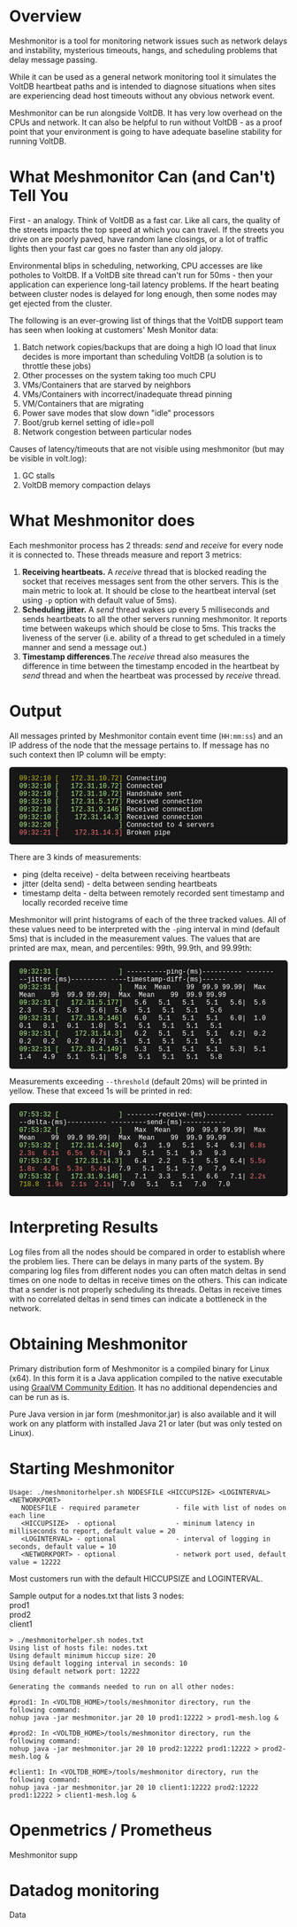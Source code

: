 # Overview

Meshmonitor is a tool for monitoring network issues such as network delays and instability, mysterious timeouts, hangs,
and scheduling problems that delay message passing.

While it can be used as a general network monitoring tool it simulates the VoltDB heartbeat paths and is intended to
diagnose situations when sites are experiencing dead host timeouts without any obvious network event.

Meshmonitor can be run alongside VoltDB. It has very low overhead on the CPUs and network. It can also be helpful to run
without VoltDB - as a proof point that your environment is going to have adequate baseline stability for running VoltDB.

# What Meshmonitor Can (and Can't) Tell You

First - an analogy. Think of VoltDB as a fast car. Like all cars, the quality of the streets impacts the top speed at
which you can travel. If the streets you drive on are poorly paved, have random lane closings, or a lot of traffic
lights then your fast car goes no faster than any old jalopy.

Environmental blips in scheduling, networking, CPU accesses are like potholes to VoltDB. If a VoltDB site thread can't
run for 50ms - then your application can experience long-tail latency problems. If the heart beating between cluster
nodes is delayed for long enough, then some nodes may get ejected from the cluster.

The following is an ever-growing list of things that the VoltDB support team has seen when looking at customers' Mesh
Monitor data:

1. Batch network copies/backups that are doing a high IO load that linux decides is more important than scheduling
   VoltDB (a solution is to throttle these jobs)
2. Other processes on the system taking too much CPU
3. VMs/Containers that are starved by neighbors
4. VMs/Containers with incorrect/inadequate thread pinning
5. VM/Containers that are migrating
6. Power save modes that slow down "idle" processors
7. Boot/grub kernel setting of idle=poll
8. Network congestion between particular nodes

Causes of latency/timeouts that are not visible using meshmonitor (but may be visible in volt.log):

1. GC stalls
2. VoltDB memory compaction delays

# What Meshmonitor does

Each meshmonitor process has 2 threads: *send* and *receive* for every node it is connected to. These threads measure
and report 3 metrics:

1. **Receiving heartbeats.** A *receive* thread that is blocked reading the socket that receives messages sent from the
   other servers. This is the main metric to look at. It should be close to the heartbeat interval (set using `-p`
   option with default value of 5ms).
2. **Scheduling jitter.** A *send* thread wakes up every 5 milliseconds and sends heartbeats to all the other servers
   running meshmonitor. It reports time between wakeups which should be close to 5ms. This tracks the liveness of the
   server (i.e. ability of a thread to get scheduled in a timely manner and send a message out.)
3. **Timestamp differences**.The *receive* thread also measures the difference in time between the timestamp encoded in
   the heartbeat by *send* thread and when the heartbeat was processed by *receive* thread.

# Output

All messages printed by Meshmonitor contain event time (`HH:mm:ss`) and an IP address of the node that the message
pertains to. If message has no such context then IP column will be empty:

<div class="term-container"><span class="yellow">09:32:10 [   172.31.10.72]</span> Connecting
<span class="green">09:32:10 [   172.31.10.72]</span> Connected
<span class="green">09:32:10 [   172.31.10.72]</span> Handshake sent
<span class="green">09:32:10 [   172.31.5.177]</span> Received connection
<span class="green">09:32:10 [   172.31.9.146]</span> Received connection
<span class="green">09:32:10 [    172.31.14.3]</span> Received connection
<span class="green">09:32:20 [               ]</span> Connected to 4 servers
<span class="red">09:32:21 [    172.31.14.3]</span> Broken pipe
</div>

There are 3 kinds of measurements:

* ping (delta receive) - delta between receiving heartbeats
* jitter (delta send) - delta between sending heartbeats
* timestamp delta - delta between remotely recorded sent timestamp and locally recorded receive time

Meshmonitor will print histograms of each of the three tracked values. All of these values need to be interpreted with
the `-p`ing interval in mind (default 5ms) that is included in the measurement values. The values that are printed are
max, mean, and percentiles: 99th, 99.9th, and 99.99th:

<div class="term-container"><span class="green">09:32:31 [               ]</span> ----------ping-(ms)---------- ---------jitter-(ms)--------- ----timestamp-diff-(ms)------
<span class="green">09:32:31 [               ]</span>   Max  Mean    99  99.9 99.99|  Max  Mean    99  99.9 99.99|  Max  Mean    99  99.9 99.99
<span class="green">09:32:31 [   172.31.5.177]</span>   5.6   5.1   5.1   5.1   5.6|  5.6   2.3   5.3   5.3   5.6|  5.6   5.1   5.1   5.1   5.6
<span class="green">09:32:31 [   172.31.9.146]</span>   6.0   5.1   5.1   5.1   6.0|  1.0   0.1   0.1   0.1   1.0|  5.1   5.1   5.1   5.1   5.1
<span class="green">09:32:31 [    172.31.14.3]</span>   6.2   5.1   5.1   5.1   6.2|  0.2   0.2   0.2   0.2   0.2|  5.1   5.1   5.1   5.1   5.1
<span class="green">09:32:31 [   172.31.4.149]</span>   5.3   5.1   5.1   5.1   5.3|  5.1   1.4   4.9   5.1   5.1|  5.8   5.1   5.1   5.1   5.8
</div>

Measurements exceeding `--threshold` (default 20ms) will be printed in yellow. These that exceed 1s will be printed in
red:

<div class="term-container"><span class="green">07:53:32 [               ]</span> --------receive-(ms)--------- ---------delta-(ms)---------- ---------send-(ms)-----------
<span class="green">07:53:32 [               ]</span>   Max  Mean    99  99.9 99.99|  Max  Mean    99  99.9 99.99|  Max  Mean    99  99.9 99.99
<span class="green">07:53:32 [   172.31.4.149]</span>   6.3   1.9   5.1   5.4   6.3| <span class="red">6.8s  2.3s  6.1s  6.5s  6.7s</span>|  9.3   5.1   5.1   9.3   9.3
<span class="green">07:53:32 [    172.31.14.3]</span>   6.4   2.2   5.1   5.5   6.4| <span class="red">5.5s  1.8s  4.9s  5.3s  5.4s</span>|  7.9   5.1   5.1   7.9   7.9
<span class="green">07:53:32 [   172.31.9.146]</span>   7.1   3.3   5.1   6.6   7.1| <span class="red">2.2s</span> <span class="yellow">718.8</span>  <span class="red">1.9s  2.1s  2.1s</span>|  7.0   5.1   5.1   7.0   7.0
</div>

# Interpreting Results

Log files from all the nodes should be compared in order to establish where the problem lies. There can be delays in
many parts of the system. By comparing log files from different nodes you can often match deltas in send times on one
node to deltas in receive times on the others. This can indicate that a sender is not properly scheduling its threads.
Deltas in receive times with no correlated deltas in send times can indicate a bottleneck in the network.

# Obtaining Meshmonitor

Primary distribution form of Meshmonitor is a compiled binary for Linux (x64). In this form it is a Java application
compiled to the native executable
using [GraalVM Community Edition](https://github.com/graalvm/graalvm-ce-builds/releases/). It has no additional
dependencies and can be run as is.

Pure Java version in jar form (meshmonitor.jar) is also available and it will work on any platform with installed Java
21 or later (but was only tested on Linux).

# Starting Meshmonitor

```
Usage: ./meshmonitorhelper.sh NODESFILE <HICCUPSIZE> <LOGINTERVAL> <NETWORKPORT>
   NODESFILE - required parameter         - file with list of nodes on each line
   <HICCUPSIZE>  - optional               - mininum latency in milliseconds to report, default value = 20
   <LOGINTERVAL> - optional               - interval of logging in seconds, default value = 10
   <NETWORKPORT> - optional               - network port used, default value = 12222

```

Most customers run with the default HICCUPSIZE and LOGINTERVAL.

Sample output for a nodes.txt that lists 3 nodes:  
prod1  
prod2  
client1

```
> ./meshmonitorhelper.sh nodes.txt
Using list of hosts file: nodes.txt
Using default minimum hiccup size: 20
Using default logging interval in seconds: 10
Using default network port: 12222

Generating the commands needed to run on all other nodes:

#prod1: In <VOLTDB_HOME>/tools/meshmonitor directory, run the following command:
nohup java -jar meshmonitor.jar 20 10 prod1:12222 > prod1-mesh.log &

#prod2: In <VOLTDB_HOME>/tools/meshmonitor directory, run the following command:
nohup java -jar meshmonitor.jar 20 10 prod2:12222 prod1:12222 > prod2-mesh.log &

#client1: In <VOLTDB_HOME>/tools/meshmonitor directory, run the following command:
nohup java -jar meshmonitor.jar 20 10 client1:12222 prod2:12222 prod1:12222 > client1-mesh.log &
```

# Openmetrics / Prometheus

Meshmonitor supp

# Datadog monitoring

Data
<style>.term-container {
background: #171717;
border-radius: 5px;
color: white;
font-family: "SFMono-Regular", Monaco, Menlo, Consolas, "Liberation Mono", Courier, monospace;
font-size: 12px;
padding: 14px 18px;
white-space: pre-wrap;
}

.red { color: #ff7070; } /* red */
.green { color: #b0f986; } /* green */
.yellow { color: #c6c502; } /* yellow */

</style>

